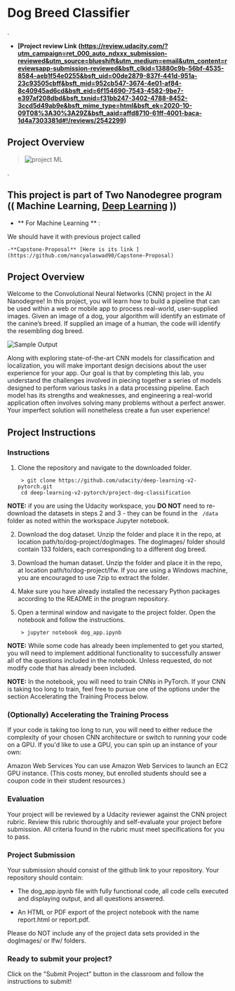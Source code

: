 


# Dog Breed Classifier


.


 
 - **[Project review Link (https://review.udacity.com/?utm_campaign=ret_000_auto_ndxxx_submission-reviewed&utm_source=blueshift&utm_medium=email&utm_content=reviewsapp-submission-reviewed&bsft_clkid=13880c9b-56bf-4535-8584-aeb1f54e0255&bsft_uid=00de2879-837f-441d-951a-23c93505cbff&bsft_mid=952cb547-3674-4e01-af84-8c40945ad6cd&bsft_eid=6f154690-7543-4582-9be7-e397af208dbd&bsft_txnid=f31bb247-3402-4788-8452-3ccd5d49ab9e&bsft_mime_type=html&bsft_ek=2020-10-09T08%3A30%3A29Z&bsft_aaid=affd8710-61ff-4001-baca-1d4a7303381d#!/reviews/2542299)**
## Project Overview




 > ![project ML](https://user-images.githubusercontent.com/36210723/95561763-e3fbdf80-0a23-11eb-97f5-293e91e01ccf.png)
 
 
 
 .
 
 
 
 
 
 
 
## This project is part of Two Nanodegree program (( Machine Learning, [Deep Learning](https://github.com/nancyalaswad90/Deep-Learning-Nanodegree-) ))



- ** For Machine Learning ** : 


We should have it with previous project called 


	-**Capstone-Proposal** [Here is its link ](https://github.com/nancyalaswad90/Capstone-Proposal)
	



## Project Overview



Welcome to the Convolutional Neural Networks (CNN) project in the AI Nanodegree! In this project, you will learn how to build a pipeline that can be used within a web or mobile app to process real-world, user-supplied images. Given an image of a dog, your algorithm will identify an estimate of the canine’s breed. If supplied an image of a human, the code will identify the resembling dog breed.









![Sample Output](https://github.com/nancyalaswad90/Predicting-Bike-Sharing-Data/blob/master/sample_dog_output.png)





Along with exploring state-of-the-art CNN models for classification and localization, you will make important design decisions about the user experience for your app. Our goal is that by completing this lab, you understand the challenges involved in piecing together a series of models designed to perform various tasks in a data processing pipeline. Each model has its strengths and weaknesses, and engineering a real-world application often involves solving many problems without a perfect answer. Your imperfect solution will nonetheless create a fun user experience!




## Project Instructions



### Instructions



1. Clone the repository and navigate to the downloaded folder.

	    > git clone https://github.com/udacity/deep-learning-v2-pytorch.git
        cd deep-learning-v2-pytorch/project-dog-classification
        
        
        
**NOTE:**  if you are using the Udacity workspace, you **DO NOT** need to re-download the datasets in steps 2 and 3 - they can be found in the ` /data`  folder as noted within the workspace Jupyter notebook.


2. Download the dog dataset. Unzip the folder and place it in the repo, at location path/to/dog-project/dogImages. The dogImages/ folder should contain 133 folders, each corresponding to a different dog breed.


3. Download the human dataset. Unzip the folder and place it in the repo, at location path/to/dog-project/lfw. If you are using a Windows machine, you are encouraged to use 7zip to extract the folder.


4. Make sure you have already installed the necessary Python packages according to the README in the program repository.

5. Open a terminal window and navigate to the project folder. Open the notebook and follow the instructions.


	    > jupyter notebook dog_app.ipynb




**NOTE:** While some code has already been implemented to get you started, you will need to implement additional functionality to successfully answer all of the questions included in the notebook. Unless requested, do not modify code that has already been included.



**NOTE:** In the notebook, you will need to train CNNs in PyTorch. If your CNN is taking too long to train, feel free to pursue one of the options under the section Accelerating the Training Process below.




### (Optionally) Accelerating the Training Process



If your code is taking too long to run, you will need to either reduce the complexity of your chosen CNN architecture or switch to running your code on a GPU. If you'd like to use a GPU, you can spin up an instance of your own:

Amazon Web Services
You can use Amazon Web Services to launch an EC2 GPU instance. (This costs money, but enrolled students should see a coupon code in their student resources.)



### Evaluation


Your project will be reviewed by a Udacity reviewer against the CNN project rubric. Review this rubric thoroughly and self-evaluate your project before submission. All criteria found in the rubric must meet specifications for you to pass.



### Project Submission


Your submission should consist of the github link to your repository. Your repository should contain:


 - The dog_app.ipynb file with fully functional code, all code cells executed and displaying output, and all questions answered.
 
 - An HTML or PDF export of the project notebook with the name report.html or report.pdf.
 
 
 
Please do NOT include any of the project data sets provided in the dogImages/ or lfw/ folders.



### Ready to submit your project?


Click on the "Submit Project" button in the classroom and follow the instructions to submit!



